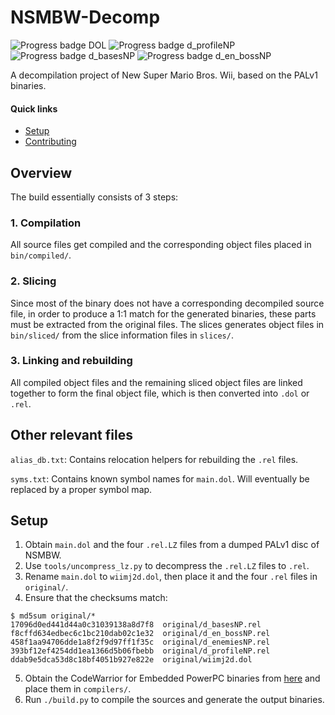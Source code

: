 # NSMBW-Decomp

![Progress badge DOL](https://img.shields.io/endpoint?url=https%3A%2F%2Fclf78.github.io%2FNSMBW-Decomp%2Fbadge_wiimj2d.json)
![Progress badge d_profileNP](https://img.shields.io/endpoint?url=https%3A%2F%2Fclf78.github.io%2FNSMBW-Decomp%2Fbadge_d_profileNP.json)
![Progress badge d_basesNP](https://img.shields.io/endpoint?url=https%3A%2F%2Fclf78.github.io%2FNSMBW-Decomp%2Fbadge_d_basesNP.json)
![Progress badge d_en_bossNP](https://img.shields.io/endpoint?url=https%3A%2F%2Fclf78.github.io%2FNSMBW-Decomp%2Fbadge_d_en_bossNP.json)

A decompilation project of New Super Mario Bros. Wii, based on the PALv1 binaries.

#### Quick links

- [Setup](#setup)
- [Contributing][Contributing]

## Overview

The build essentially consists of 3 steps:

### 1. Compilation

All source files get compiled and the corresponding object files placed in `bin/compiled/`.

### 2. Slicing

Since most of the binary does not have a corresponding decompiled source file, in order to produce a 1:1 match for the generated binaries, these parts must be extracted from the original files. The slices generates object files in `bin/sliced/` from the slice information files in `slices/`.

### 3. Linking and rebuilding

All compiled object files and the remaining sliced object files are linked together to form the final object file, which is then converted into `.dol` or `.rel`.

## Other relevant files

`alias_db.txt`: Contains relocation helpers for rebuilding the `.rel` files.

`syms.txt`: Contains known symbol names for `main.dol`. Will eventually be replaced by a proper symbol map.

## Setup

1. Obtain `main.dol` and the four `.rel.LZ` files from a dumped PALv1 disc of NSMBW.
2. Use `tools/uncompress_lz.py` to decompress the `.rel.LZ` files to `.rel`.
3. Rename `main.dol` to `wiimj2d.dol`, then place it and the four `.rel` files in `original/`.
4. Ensure that the checksums match:

```text
$ md5sum original/*
17096d0ed441d44a0c31039138a8d7f8  original/d_basesNP.rel
f8cffd634edbec6c1bc210dab02c1e32  original/d_en_bossNP.rel
458f1aa94706dde1a8f2f9d97ff1f35c  original/d_enemiesNP.rel
393bf12ef4254dd1ea1366d5b06fbebb  original/d_profileNP.rel
ddab9e5dca53d8c18bf4051b927e822e  original/wiimj2d.dol
```

5. Obtain the CodeWarrior for Embedded PowerPC binaries from [here](https://cdn.discordapp.com/attachments/727918646525165659/917185027656286218/GC_WII_COMPILERS.zip) and place them in `compilers/`.
6. Run `./build.py` to compile the sources and generate the output binaries.

[Contributing]: docs/CONTRIBUTING.md
